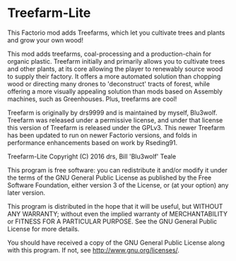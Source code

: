 # Treefarm-Lite
This Factorio mod adds Treefarms, which let you cultivate trees and plants and grow your own wood!

This mod adds treefarms, coal-processing and a production-chain for organic plastic. Treefarm initially and primarily allows you to cultivate trees and other plants, at its core allowing the player to renewably source wood to supply their factory. It offers a more automated solution than chopping wood or directing many drones to 'deconstruct' tracts of forest, while offering a more visually appealing solution than mods based on Assembly machines, such as Greenhouses. Plus, treefarms are cool!

Treefarm is originally by drs9999 and is maintained by myself, Blu3wolf. Treefarm was released under a permissive license, and under that license this version of Treefarm is released under the GPLv3. This newer Treefarm has been updated to run on newer Factorio versions, and folds in performance enhancements based on work by Rseding91. 

Treefarm-Lite
Copyright (C) 2016  drs, Bill 'Blu3wolf' Teale

This program is free software: you can redistribute it and/or modify
it under the terms of the GNU General Public License as published by
the Free Software Foundation, either version 3 of the License, or
(at your option) any later version.

This program is distributed in the hope that it will be useful,
but WITHOUT ANY WARRANTY; without even the implied warranty of
MERCHANTABILITY or FITNESS FOR A PARTICULAR PURPOSE.  See the
GNU General Public License for more details.

You should have received a copy of the GNU General Public License
along with this program.  If not, see <http://www.gnu.org/licenses/>.
